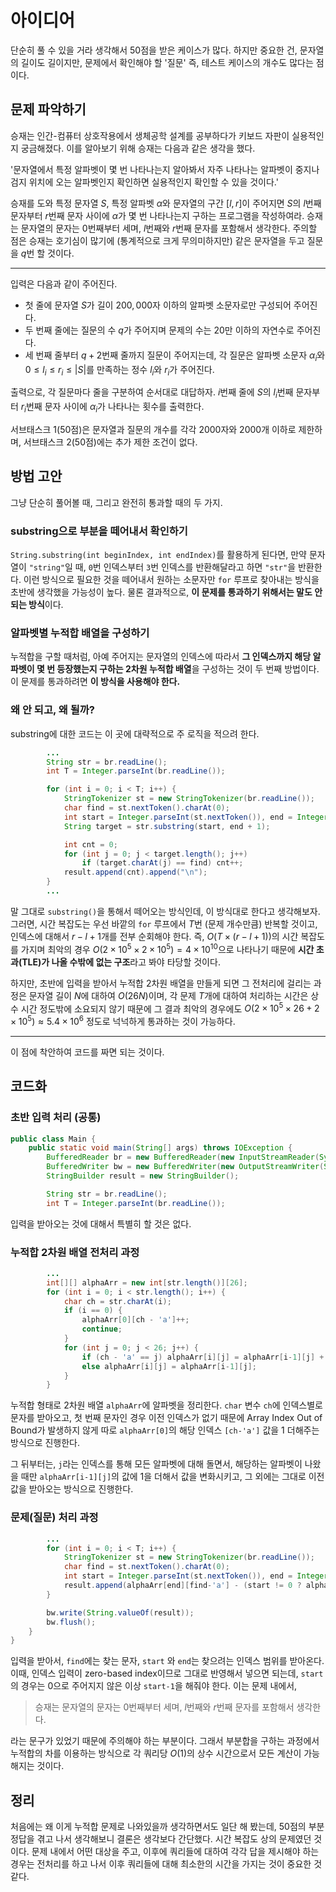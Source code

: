 # 아이디어
단순히 풀 수 있을 거라 생각해서 50점을 받은 케이스가 많다. 하지만 중요한 건, 문자열의 길이도 길이지만, 문제에서 확인해야 할 '질문' 즉, 테스트 케이스의 개수도 많다는 점이다.

## 문제 파악하기
승재는 인간-컴퓨터 상호작용에서 생체공학 설계를 공부하다가 키보드 자판이 실용적인지 궁금해졌다. 이를 알아보기 위해 승재는 다음과 같은 생각을 했다. 

'문자열에서 특정 알파벳이 몇 번 나타나는지 알아봐서 자주 나타나는 알파벳이 중지나 검지 위치에 오는 알파벳인지 확인하면 실용적인지 확인할 수 있을 것이다.'

승재를 도와 특정 문자열 $S$, 특정 알파벳 $\alpha$와 문자열의 구간 $[l,r]$이 주어지면 $S$의 $l$번째 문자부터 $r$번째 문자 사이에 $\alpha$가 몇 번 나타나는지 구하는 프로그램을 작성하여라. 승재는 문자열의 문자는 $0$번째부터 세며, $l$번째와 $r$번째 문자를 포함해서 생각한다. 주의할 점은 승재는 호기심이 많기에 (통계적으로 크게 무의미하지만) 같은 문자열을 두고 질문을 $q$번 할 것이다.

---

입력은 다음과 같이 주어진다.
- 첫 줄에 문자열 $S$가 길이 $200,000$자 이하의 알파벳 소문자로만 구성되어 주어진다.
- 두 번째 줄에는 질문의 수 $q$가 주어지며 문제의 수는 20만 이하의 자연수로 주어진다.
- 세 번째 줄부터 $q+2$번째 줄까지 질문이 주어지는데, 각 질문은 알파벳 소문자 $\alpha_i$와 $0≤l_i≤r_i≤|S|$를 만족하는 정수 $l_i$와 $r_i$가 주어진다.

출력으로, 각 질문마다 줄을 구분하여 순서대로 대답하자. $i$번째 줄에 $S$의 $l_i$번째 문자부터 $r_i$번째 문자 사이에 $\alpha_i$가 나타나는 횟수를 출력한다.

서브태스크 1(50점)은 문자열과 질문의 개수를 각각 2000자와 2000개 이하로 제한하며, 서브태스크 2(50점)에는 추가 제한 조건이 없다.

## 방법 고안
그냥 단순히 풀어볼 때, 그리고 완전히 통과할 때의 두 가지.

### substring으로 부분을 떼어내서 확인하기
`String.substring(int beginIndex, int endIndex)`를 활용하게 된다면, 만약 문자열이 `"string"`일 때, `0`번 인덱스부터 `3`번 인덱스를 반환해달라고 하면 `"str"`을 반환한다. 이런 방식으로 필요한 것을 떼어내서 원하는 소문자만 `for` 루프로 찾아내는 방식을 초반에 생각했을 가능성이 높다. 물론 결과적으로, **이 문제를 통과하기 위해서는 말도 안 되는 방식**&ZeroWidthSpace;이다.

### 알파벳별 누적합 배열을 구성하기
누적합을 구할 때처럼, 아예 주어지는 문자열의 인덱스에 따라서 **그 인덱스까지 해당 알파벳이 몇 번 등장했는지 구하는 2차원 누적합 배열**&ZeroWidthSpace;을 구성하는 것이 두 번째 방법이다. 이 문제를 통과하려면 **이 방식을 사용해야 한다.**

### 왜 안 되고, 왜 될까?
substring에 대한 코드는 이 곳에 대략적으로 주 로직을 적으려 한다.
```java
		...
        String str = br.readLine();
        int T = Integer.parseInt(br.readLine());

        for (int i = 0; i < T; i++) {
            StringTokenizer st = new StringTokenizer(br.readLine());
            char find = st.nextToken().charAt(0);
            int start = Integer.parseInt(st.nextToken()), end = Integer.parseInt(st.nextToken());
            String target = str.substring(start, end + 1);

            int cnt = 0;
            for (int j = 0; j < target.length(); j++)
                if (target.charAt(j) == find) cnt++;
            result.append(cnt).append("\n");
        }
        ...
```
말 그대로 `substring()`을 통해서 떼어오는 방식인데, 이 방식대로 한다고 생각해보자. 그러면, 시간 복잡도는 우선 바깥의 `for` 루프에서 $T$번 (문제 개수만큼) 반복할 것이고, 인덱스에 대해서 $r-l+1$개를 전부 순회해야 한다. 즉, $O(T \times (r-l+1))$의 시간 복잡도를 가지며 최악의 경우 $O(2 \times 10^5 \times 2 \times 10^5) = 4 \times 10^{10}$으로 나타나기 때문에 **시간 초과(TLE)가 나올 수밖에 없는 구조**&ZeroWidthSpace;라고 봐야 타당할 것이다.

하지만, 초반에 입력을 받아서 누적합 2차원 배열을 만들게 되면 그 전처리에 걸리는 과정은 문자열 길이 $N$에 대하여 $O(26N)$이며, 각 문제 $T$개에 대하여 처리하는 시간은 상수 시간 정도밖에 소요되지 않기 때문에 그 결과 최악의 경우에도 $O(2 \times 10^5 \times 26 + 2 \times 10^5) \approx 5.4 \times 10^6$ 정도로 넉넉하게 통과하는 것이 가능하다.

---

이 점에 착안하여 코드를 짜면 되는 것이다.

## 코드화
### 초반 입력 처리 (공통)
```java
public class Main {
    public static void main(String[] args) throws IOException {
        BufferedReader br = new BufferedReader(new InputStreamReader(System.in));
        BufferedWriter bw = new BufferedWriter(new OutputStreamWriter(System.out));
        StringBuilder result = new StringBuilder();

        String str = br.readLine();
        int T = Integer.parseInt(br.readLine());
```

입력을 받아오는 것에 대해서 특별히 할 것은 없다.

### 누적합 2차원 배열 전처리 과정
```java
		...
        int[][] alphaArr = new int[str.length()][26];
        for (int i = 0; i < str.length(); i++) {
            char ch = str.charAt(i);
            if (i == 0) {
                alphaArr[0][ch - 'a']++;
                continue;
            }
            for (int j = 0; j < 26; j++) {
                if (ch - 'a' == j) alphaArr[i][j] = alphaArr[i-1][j] + 1;
                else alphaArr[i][j] = alphaArr[i-1][j];
            }
        }
```

누적합 형태로 2차원 배열 `alphaArr`에 알파벳을 정리한다. `char` 변수 `ch`에 인덱스별로 문자를 받아오고, 첫 번째 문자인 경우 이전 인덱스가 없기 때문에 Array Index Out of Bound가 발생하지 않게 따로 `alphaArr[0]`의 해당 인덱스 `[ch-'a']` 값을 1 더해주는 방식으로 진행한다.

그 뒤부터는, `j`라는 인덱스를 통해 모든 알파벳에 대해 돌면서, 해당하는 알파벳이 나왔을 때만 `alphaArr[i-1][j]`의 값에 1을 더해서 값을 변화시키고, 그 외에는 그대로 이전 값을 받아오는 방식으로 진행한다.

### 문제(질문) 처리 과정
```java
		...
        for (int i = 0; i < T; i++) {
            StringTokenizer st = new StringTokenizer(br.readLine());
            char find = st.nextToken().charAt(0);
            int start = Integer.parseInt(st.nextToken()), end = Integer.parseInt(st.nextToken());
            result.append(alphaArr[end][find-'a'] - (start != 0 ? alphaArr[start - 1][find-'a'] : 0)).append("\n");
        }

        bw.write(String.valueOf(result));
        bw.flush();
    }
}
```
입력을 받아서, `find`에는 찾는 문자, `start` 와 `end`는 찾으려는 인덱스 범위를 받아온다. 이때, 인덱스 입력이 zero-based index이므로 그대로 반영해서 넣으면 되는데, `start`의 경우는 0으로 주어지지 않은 이상 `start-1`을 해줘야 한다. 이는 문제 내에서,

> 승재는 문자열의 문자는 $0$번째부터 세며, $l$번째와 $r$번째 문자를 포함해서 생각한다.

라는 문구가 있었기 때문에 주의해야 하는 부분이다. 그래서 부분합을 구하는 과정에서 누적합의 차를 이용하는 방식으로 각 쿼리당 $O(1)$의 상수 시간으로서 모든 계산이 가능해지는 것이다.

## 정리
처음에는 왜 이게 누적합 문제로 나와있을까 생각하면서도 일단 해 봤는데, 50점의 부분 정답을 겪고 나서 생각해보니 결론은 생각보다 간단했다. 시간 복잡도 상의 문제였던 것이다. 문제 내에서 어떤 대상을 주고, 이후에 쿼리들에 대하여 각각 답을 제시해야 하는 경우는 전처리를 하고 나서 이후 쿼리들에 대해 최소한의 시간을 가지는 것이 중요한 것 같다.

